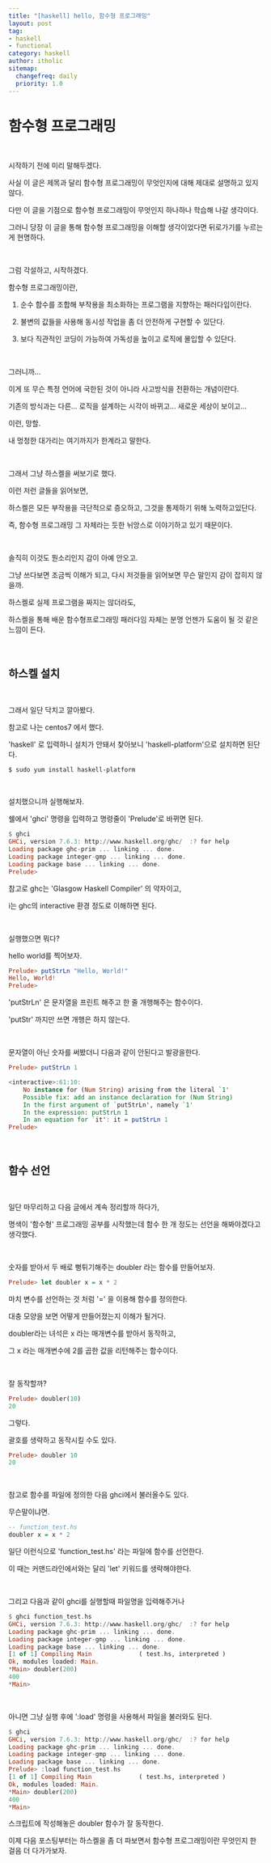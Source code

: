 ```yaml
---
title: "[haskell] hello, 함수형 프로그래밍"
layout: post
tag:
- haskell
- functional
category: haskell
author: itholic
sitemap:
  changefreq: daily
  priority: 1.0
---
```


# 함수형 프로그래밍

<br/>

시작하기 전에 미리 말해두겠다.

사실 이 글은 제목과 달리 함수형 프로그래밍이 무엇인지에 대해 제대로 설명하고 있지 않다.

다만 이 글을 기점으로 함수형 프로그래밍이 무엇인지 하나하나 학습해 나갈 생각이다.

그러니 당장 이 글을 통해 함수형 프로그래밍을 이해할 생각이었다면 뒤로가기를 누르는게 현명하다.

<br/>

그럼 각설하고, 시작하겠다.

함수형 프로그래밍이란,

1. 순수 함수를 조합해 부작용을 최소화하는 프로그램을 지향하는 패러다임이란다.

2. 불변의 값들을 사용해 동시성 작업을 좀 더 안전하게 구현할 수 있단다.

3. 보다 직관적인 코딩이 가능하여 가독성을 높이고 로직에 몰입할 수 있단다.

<br/>

그러니까...

이게 또 무슨 특정 언어에 국한된 것이 아니라 사고방식을 전환하는 개념이란다.

기존의 방식과는 다른... 로직을 설계하는 시각이 바뀌고... 새로운 세상이 보이고...

이런, 망할.

내 멍청한 대가리는 여기까지가 한계라고 말한다.

<br/>

그래서 그냥 하스켈을 써보기로 했다.

이런 저런 글들을 읽어보면,

하스켈은 모든 부작용을 극단적으로 증오하고, 그것을 통제하기 위해 노력하고있단다.

즉, 함수형 프로그래밍 그 자체라는 듯한 뉘앙스로 이야기하고 있기 때문이다.

<br/>

솔직히 이것도 뭔소리인지 감이 아예 안오고.

그냥 쓰다보면 조금씩 이해가 되고, 다시 저것들을 읽어보면 무슨 말인지 감이 잡히지 않을까.

하스켈로 실제 프로그램을 짜지는 않더라도,

하스켈을 통해 배운 함수형프로그래밍 패러다임 자체는 분명 언젠가 도움이 될 것 같은 느낌이 든다.

<br/>

## 하스켈 설치

<br/>

그래서 일단 닥치고 깔아봤다.

참고로 나는 centos7 에서 했다.

'haskell' 로 입력하니 설치가 안돼서 찾아보니 'haskell-platform'으로 설치하면 된단다.

```shell
$ sudo yum install haskell-platform
```

<br/>

설치했으니까 실행해보자.

쉘에서 'ghci' 명령을 입력하고 명령줄이 'Prelude'로 바뀌면 된다.

```haskell
$ ghci
GHCi, version 7.6.3: http://www.haskell.org/ghc/  :? for help
Loading package ghc-prim ... linking ... done.
Loading package integer-gmp ... linking ... done.
Loading package base ... linking ... done.
Prelude>
```

참고로 ghc는 'Glasgow Haskell Compiler' 의 약자이고,

i는 ghc의 interactive 환경 정도로 이해하면 된다.

<br/>

실행했으면 뭐다?

hello world를 찍어보자.

```haskell
Prelude> putStrLn "Hello, World!"
Hello, World!
Prelude>
```

'putStrLn' 은 문자열을 프린트 해주고 한 줄 개행해주는 함수이다.

'putStr' 까지만 쓰면 개행은 하지 않는다.

<br/>

문자열이 아닌 숫자를 써봤더니 다음과 같이 안된다고 발광을한다.

```haskell
Prelude> putStrLn 1

<interactive>:61:10:
    No instance for (Num String) arising from the literal `1'
    Possible fix: add an instance declaration for (Num String)
    In the first argument of `putStrLn', namely `1'
    In the expression: putStrLn 1
    In an equation for `it': it = putStrLn 1
Prelude>

```

<br/>

## 함수 선언

<br/>

일단 마무리하고 다음 글에서 계속 정리할까 하다가,

명색이 '함수형' 프로그래밍 공부를 시작했는데 함수 한 개 정도는 선언을 해봐야겠다고 생각했다.

<br/>

숫자를 받아서 두 배로 뻥튀기해주는 doubler 라는 함수를 만들어보자.

```haskell
Prelude> let doubler x = x * 2
```

마치 변수를 선언하는 것 처럼 '=' 을 이용해 함수를 정의한다.

대충 모양을 보면 어떻게 만들어졌는지 이해가 될거다.

doubler라는 녀석은 x 라는 매개변수를 받아서 동작하고,

그 x 라는 매개변수에 2를 곱한 값을 리턴해주는 함수이다.

<br/>

잘 동작할까?

```haskell
Prelude> doubler(10)
20
```

그렇다.

괄호를 생략하고 동작시킬 수도 있다.

```haskell
Prelude> doubler 10
20
```

<br/>

참고로 함수를 파일에 정의한 다음 ghci에서 불러올수도 있다.

무슨말이냐면.

```haskell
-- function_test.hs
doubler x = x * 2
```

일단 이런식으로 'function_test.hs' 라는 파일에 함수를 선언한다.

이 때는 커맨드라인에서와는 달리 'let' 키워드를 생략해야한다.

<br/>

그리고 다음과 같이 ghci를 실행할때 파일명을 입력해주거나

```haskell
$ ghci function_test.hs
GHCi, version 7.6.3: http://www.haskell.org/ghc/  :? for help
Loading package ghc-prim ... linking ... done.
Loading package integer-gmp ... linking ... done.
Loading package base ... linking ... done.
[1 of 1] Compiling Main             ( test.hs, interpreted )
Ok, modules loaded: Main.
*Main> doubler(200)
400
*Main>
```

<br/>

아니면 그냥 실행 후에 ':load' 명령을 사용해서 파일을 불러와도 된다.

```haskell
$ ghci
GHCi, version 7.6.3: http://www.haskell.org/ghc/  :? for help
Loading package ghc-prim ... linking ... done.
Loading package integer-gmp ... linking ... done.
Loading package base ... linking ... done.
Prelude> :load function_test.hs
[1 of 1] Compiling Main             ( test.hs, interpreted )
Ok, modules loaded: Main.
*Main> doubler(200)
400
*Main>
```

스크립트에 작성해놓은 doubler 함수가 잘 동작한다.

이제 다음 포스팅부터는 하스켈을 좀 더 파보면서 함수형 프로그래밍이란 무엇인지 한 걸음 더 다가가보자.